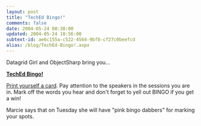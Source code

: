 ```yaml
---
layout: post
title: "TechEd Bingo!"
comments: false
date: 2004-05-24 00:30:00
updated: 2004-05-24 10:56:00
subtext-id: ae6c155a-c522-4564-9bf8-cf27c0beefcd
alias: /blog/TechEd-Bingo!.aspx
---
```



Datagrid Girl and ObjectSharp bring you...

**[TechEd Bingo!](http://www.techedbingo.com/techedbingo/default.aspx)**

[Print yourself a card](http://www.techedbingo.com/techedbingo/cards.aspx). Pay attention to the speakers in the sessions you are in. Mark off the words you hear and don't forget to yell out BINGO if you get a win!

Marcie says that on Tuesday she will have "pink bingo dabbers" for marking your spots.
